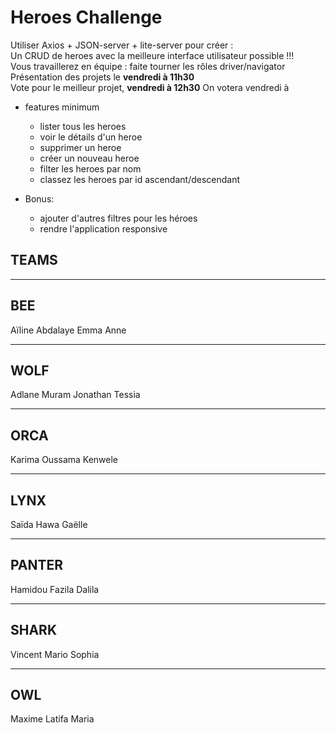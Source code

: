 
# Heroes Challenge

Utiliser Axios + JSON-server + lite-server pour créer :  
Un CRUD de heroes avec la meilleure interface utilisateur possible !!!  
Vous travaillerez en équipe : faite tourner les rôles driver/navigator  
Présentation des projets le **vendredi à 11h30**  
Vote pour le meilleur projet, **vendredi à 12h30**
On votera vendredi à 


- features minimum
  - lister tous les heroes
  - voir le détails d'un heroe
  - supprimer un heroe
  - créer un nouveau heroe
  - filter les heroes par nom
  - classez les heroes par id ascendant/descendant
 
- Bonus:
  - ajouter d'autres filtres pour les héroes
  - rendre l'application responsive


## TEAMS

------
BEE
------
Aïline
Abdalaye
Emma
Anne

------
WOLF
------
Adlane
Muram
Jonathan
Tessia

------
ORCA
------
Karima
Oussama
Kenwele

------
LYNX
------
Saïda
Hawa
Gaëlle

------
PANTER
------
Hamidou
Fazila
Dalila

------
SHARK
------
Vincent
Mario
Sophia

------
OWL
------
Maxime
Latifa
Maria